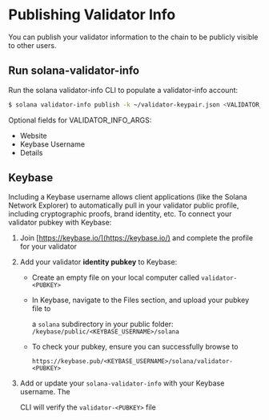 # Publishing Validator Info

You can publish your validator information to the chain to be publicly visible to other users.

## Run solana-validator-info

Run the solana validator-info CLI to populate a validator-info account:

```bash
$ solana validator-info publish -k ~/validator-keypair.json <VALIDATOR_INFO_ARGS> <VALIDATOR_NAME>
```

Optional fields for VALIDATOR\_INFO\_ARGS:

* Website
* Keybase Username
* Details

## Keybase

Including a Keybase username allows client applications \(like the Solana Network Explorer\) to automatically pull in your validator public profile, including cryptographic proofs, brand identity, etc. To connect your validator pubkey with Keybase:

1. Join [https://keybase.io/](https://keybase.io/) and complete the profile for your validator
2. Add your validator **identity pubkey** to Keybase:
   * Create an empty file on your local computer called `validator-<PUBKEY>`
   * In Keybase, navigate to the Files section, and upload your pubkey file to

     a `solana` subdirectory in your public folder: `/keybase/public/<KEYBASE_USERNAME>/solana`

   * To check your pubkey, ensure you can successfully browse to

     `https://keybase.pub/<KEYBASE_USERNAME>/solana/validator-<PUBKEY>`
3. Add or update your `solana-validator-info` with your Keybase username. The

   CLI will verify the `validator-<PUBKEY>` file

